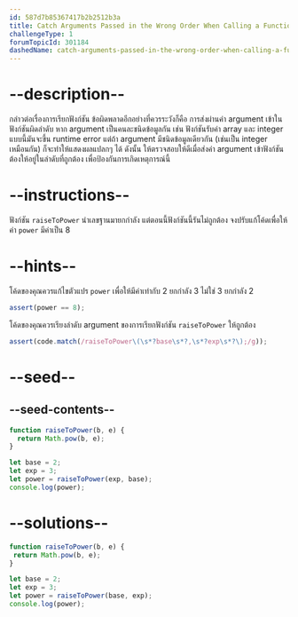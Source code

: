 ```yaml
---
id: 587d7b85367417b2b2512b3a
title: Catch Arguments Passed in the Wrong Order When Calling a Function
challengeType: 1
forumTopicId: 301184
dashedName: catch-arguments-passed-in-the-wrong-order-when-calling-a-function
---
```


# --description--

กล่าวต่อเรื่องการเรียกฟังก์ชัน ข้อผิดพลาดอีกอย่างที่ควรระวังก็คือ การส่งผ่านค่า argument เข้าในฟังก์ชันผิดลำดับ หาก argument เป็นคนละชนิดข้อมูลกัน เช่น ฟังก์ชันรับค่า array และ integer แบบนี้มันจะขึ้น runtime error แต่ถ้า argument มีชนิดข้อมูลเดียวกัน (เช่นเป็น integer เหมือนกัน) ก็จะทำให้แสดงผลแปลกๆ ได้ ดังนั้น ให้ตรวจสอบให้ดีเมื่อส่งค่า argument เข้าฟังก์ชัน ต้องให้อยู่ในลำดับที่ถูกต้อง เพื่อป้องกันการเกิดเหตุการณ์นี้

# --instructions--

ฟังก์ชัน `raiseToPower` นำเลขฐานมายกกำลัง แต่ตอนนี้ฟังก์ชันนี้รันไม่ถูกต้อง จงปรับแก้โค้ดเพื่อให้ค่า `power` มีค่าเป็น 8

# --hints--

โค้ดของคุณควรแก้ไขตัวแปร `power` เพื่อให้มีค่าเท่ากับ 2 ยกกำลัง 3 ไม่ใช่ 3 ยกกำลัง 2

```js
assert(power == 8);
```

โค้ดของคุณควรเรียงลำดับ argument ของการเรียกฟังก์ชัน `raiseToPower` ให้ถูกต้อง

```js
assert(code.match(/raiseToPower\(\s*?base\s*?,\s*?exp\s*?\);/g));
```

# --seed--

## --seed-contents--

```js
function raiseToPower(b, e) {
  return Math.pow(b, e);
}

let base = 2;
let exp = 3;
let power = raiseToPower(exp, base);
console.log(power);
```

# --solutions--

```js
function raiseToPower(b, e) {
 return Math.pow(b, e);
}

let base = 2;
let exp = 3;
let power = raiseToPower(base, exp);
console.log(power);
```
